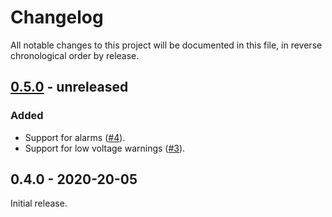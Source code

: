 # Changelog

All notable changes to this project will be documented in this file, in reverse chronological order by release.

## [0.5.0](https://github.com/tuupola/bm8563/compare/0.4.0...master) - unreleased

### Added
- Support for alarms ([#4](https://github.com/tuupola/bm8563/pull/4)).
- Support for low voltage warnings ([#3](https://github.com/tuupola/bm8563/pull/3)).

## 0.4.0 - 2020-20-05

Initial release.